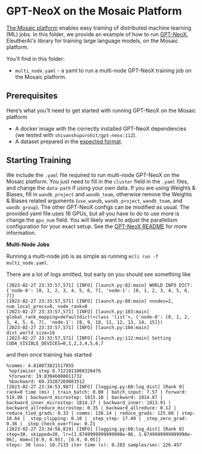 # GPT-NeoX on the Mosaic Platform

[The Mosaic platform](https://www.mosaicml.com/blog/mosaicml-cloud-demo) enables easy training of distributed machine learning (ML) jobs. In this folder, we provide an example of how to run [GPT-NeoX](https://github.com/EleutherAI/gpt-neox), EleutherAI's library for training large language models, on the Mosaic platform.

You’ll find in this folder:

-   `multi_node.yaml` - a yaml to run a multi-node GPT-NeoX training job on the Mosaic platform.

## Prerequisites

Here’s what you’ll need to get started with running GPT-NeoX on the Mosaic platform

-   A docker image with the correctly installed GPT-NeoX dependencies (we tested with `shivanshupurohit/gpt-neox:112`).
-   A dataset prepared in the [expected format](https://github.com/EleutherAI/gpt-neox/blob/72c80715c366cc4ad623050d6bcb984fe6638814/README.md?plain=1#L122).

## Starting Training
We include the `.yaml` file required to run multi-node GPT-NeoX on the Mosaic platform. You just need to fill in the `cluster` field in the `.yaml` files, and change the `data-path` if using your own data. If you are using Weights & Biases, fill in `wandb_project` and `wandb_team`, otherwise remove the Weights & Biases related arguments (`use_wandb`, `wandb_project`, `wandb_team`, and `wandb_group`). The other GPT-NeoX configs can be modified as usual. The provided yaml file uses 16 GPUs, but all you have to do to use more is change the `gpu_num` field. You will likely want to adjust the parallelism configuration for your exact setup. See the [GPT-NeoX README](https://github.com/EleutherAI/gpt-neox/blob/main/README.md) for more information.

************Multi-Node Jobs************

Running a multi-node job is as simple as running `mcli run -f multi_node.yaml`.

There are a lot of logs emitted, but early on you should see something like

```
[2023-02-27 23:33:57,571] [INFO] [launch.py:82:main] WORLD INFO DICT: {'node-0': [0, 1, 2, 3, 4, 5, 6, 7], 'node-1': [0, 1, 2, 3, 4, 5, 6, 7]}
[2023-02-27 23:33:57,571] [INFO] [launch.py:88:main] nnodes=2, num_local_procs=8, node_rank=0
[2023-02-27 23:33:57,571] [INFO] [launch.py:103:main] global_rank_mapping=defaultdict(<class 'list'>, {'node-0': [0, 1, 2, 3, 4, 5, 6, 7], 'node-1': [8, 9, 10, 11, 12, 13, 14, 15]})
[2023-02-27 23:33:57,571] [INFO] [launch.py:104:main] dist_world_size=16
[2023-02-27 23:33:57,571] [INFO] [launch.py:112:main] Setting CUDA_VISIBLE_DEVICES=0,1,2,3,4,5,6,7
```

and then once training has started

```
%comms: 4.818873821517855
 %optimizer_step 0.7121011008320476
 %forward: 19.83046088011732
 %backward: 69.33287269883512
[2023-02-27 23:34:53,987] [INFO] [logging.py:60:log_dist] [Rank 0] rank=0 time (ms) | train_batch: 0.00 | batch_input: 7.57 | forward: 519.08 | backward_microstep: 1815.10 | backward: 1814.87 | backward_inner_microstep: 1814.17 | backward_inner: 1813.91 | backward_allreduce_microstep: 0.35 | backward_allreduce: 0.12 | reduce_tied_grads: 0.33 | comms: 126.14 | reduce_grads: 125.80 | step: 18.64 | _step_clipping: 0.10 | _step_step: 17.40 | _step_zero_grad: 0.36 | _step_check_overflow: 0.21
[2023-02-27 23:34:56,819] [INFO] [logging.py:60:log_dist] [Rank 0] step=30, skipped=20, lr=[1.8749999999999998e-06, 1.8749999999999998e-06], mom=[[0.9, 0.95], [0.9, 0.95]]
steps: 30 loss: 10.7133 iter time (s): 0.283 samples/sec: 226.457
```
